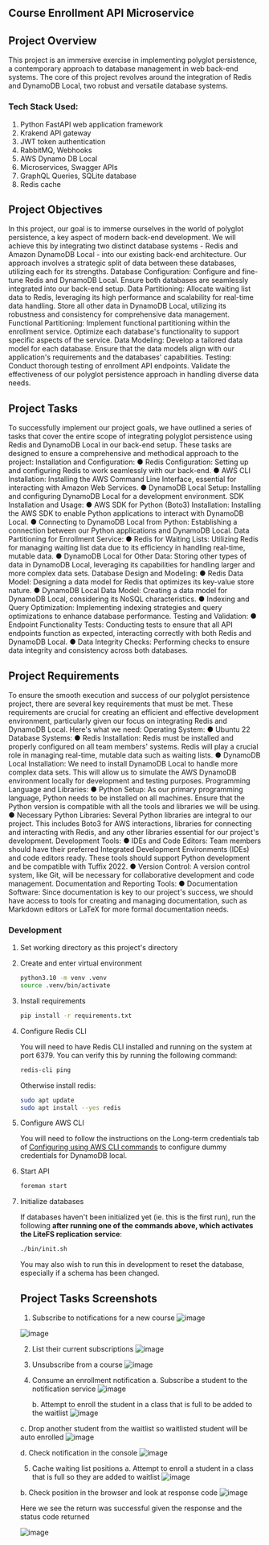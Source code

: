 
## Course Enrollment API Microservice

## Project Overview
This project is an immersive exercise in implementing polyglot persistence, a contemporary approach to database management in web back-end systems. The core of this project revolves around the integration of Redis and DynamoDB Local, two robust and versatile database systems.

### Tech Stack Used:
1. Python FastAPI web application framework
2. Krakend API gateway
3. JWT token authentication
4. RabbitMQ, Webhooks
5. AWS Dynamo DB Local
6. Microservices, Swagger APIs
7. GraphQL Queries, SQLite database
8. Redis cache

## Project Objectives
In this project, our goal is to immerse ourselves in the world of polyglot persistence, a key aspect of modern back-end development. We will achieve this by integrating two distinct database systems - Redis and Amazon DynamoDB Local - into our existing back-end architecture. Our approach involves a strategic split of data between these databases, utilizing each for its strengths.
Database Configuration:
Configure and fine-tune Redis and DynamoDB Local.
Ensure both databases are seamlessly integrated into our back-end setup.
Data Partitioning:
Allocate waiting list data to Redis, leveraging its high performance and scalability for real-time data handling.
Store all other data in DynamoDB Local, utilizing its robustness and consistency for comprehensive data management.
Functional Partitioning:
Implement functional partitioning within the enrollment service.
Optimize each database's functionality to support specific aspects of the service.
Data Modeling:
Develop a tailored data model for each database.
Ensure that the data models align with our application's requirements and the databases' capabilities.
Testing:
Conduct thorough testing of enrollment API endpoints.
Validate the effectiveness of our polyglot persistence approach in handling diverse data needs.

## Project Tasks
To successfully implement our project goals, we have outlined a series of tasks that cover the entire scope of integrating polyglot persistence using Redis and DynamoDB Local in our back-end setup. These tasks are designed to ensure a comprehensive and methodical approach to the project:
Installation and Configuration:
●	Redis Configuration: Setting up and configuring Redis to work seamlessly with our back-end.
●	AWS CLI Installation: Installing the AWS Command Line Interface, essential for interacting with Amazon Web Services.
●	DynamoDB Local Setup: Installing and configuring DynamoDB Local for a development environment.
SDK Installation and Usage:
●	AWS SDK for Python (Boto3) Installation: Installing the AWS SDK to enable Python applications to interact with DynamoDB Local.
●	Connecting to DynamoDB Local from Python: Establishing a connection between our Python applications and DynamoDB Local.
Data Partitioning for Enrollment Service:
●	Redis for Waiting Lists: Utilizing Redis for managing waiting list data due to its efficiency in handling real-time, mutable data.
●	DynamoDB Local for Other Data: Storing other types of data in DynamoDB
Local, leveraging its capabilities for handling larger and more complex data sets.
Database Design and Modeling:
●	Redis Data Model: Designing a data model for Redis that optimizes its key-value store nature.
●	DynamoDB Local Data Model: Creating a data model for DynamoDB Local, considering its NoSQL characteristics.
●	Indexing and Query Optimization: Implementing indexing strategies and query optimizations to enhance database performance.
Testing and Validation:
●	Endpoint Functionality Tests: Conducting tests to ensure that all API endpoints function as expected, interacting correctly with both Redis and DynamoDB Local.
●	Data Integrity Checks: Performing checks to ensure data integrity and consistency across both databases.

## Project Requirements
To ensure the smooth execution and success of our polyglot persistence project, there are several key requirements that must be met. These requirements are crucial for creating an efficient and effective development environment, particularly given our focus on integrating Redis and DynamoDB Local. Here's what we need:
Operating System:
●	Ubuntu 22
Database Systems:
●	Redis Installation: Redis must be installed and properly configured on all team members' systems. Redis will play a crucial role in managing real-time, mutable data such as waiting lists.
●	DynamoDB Local Installation: We need to install DynamoDB Local to handle more complex data sets. This will allow us to simulate the AWS DynamoDB environment locally for development and testing purposes.
Programming Language and Libraries:
●	Python Setup: As our primary programming language, Python needs to be installed on all machines. Ensure that the Python version is compatible with all the tools and libraries we will be using.
●	Necessary Python Libraries: Several Python libraries are integral to our project. This includes Boto3 for AWS interactions, libraries for connecting and interacting with Redis, and any other libraries essential for our project's development.
Development Tools:
●	IDEs and Code Editors: Team members should have their preferred Integrated Development Environments (IDEs) and code editors ready. These tools should support Python development and be compatible with Tuffix 2022.
●	Version Control: A version control system, like Git, will be necessary for collaborative development and code management.
Documentation and Reporting Tools:
●	Documentation Software: Since documentation is key to our project's success, we should have access to tools for creating and managing documentation, such as Markdown editors or LaTeX for more formal documentation needs.


### Development

1. Set working directory as this project's directory

2. Create and enter virtual environment

   ```bash
   python3.10 -m venv .venv
   source .venv/bin/activate
   ```

3. Install requirements

   ```bash
   pip install -r requirements.txt
   ```

4. Configure Redis CLI

   You will need to have Redis CLI installed and running on the system at port 6379. You can verify this by running the following command:

   ```bash
   redis-cli ping
   ```

   Otherwise install redis:
   ```bash
   sudo apt update
   sudo apt install --yes redis
   ```

5. Configure AWS CLI

   You will need to follow the instructions on the Long-term credentials tab of [Configuring using AWS CLI commands](https://docs.aws.amazon.com/cli/latest/userguide/getting-started-quickstart.html#getting-started-quickstart-new-command) to configure dummy credentials for DynamoDB local.


6. Start API

   ```bash
   foreman start
   ```

7. Initialize databases
   
   If databases haven't been initialized yet (ie. this is the first run), run the following **after running one of the commands above, which activates the LiteFS replication service**:

   ```bash
   ./bin/init.sh
   ```

   You may also wish to run this in development to reset the database, especially if a schema has been changed.

   ## Project Tasks Screenshots
   1.	Subscribe to notifications for a new course
      ![image](https://github.com/user-attachments/assets/a28ca487-5331-4010-bde1-55a987cdfba9)
     	
      ![image](https://github.com/user-attachments/assets/5191c477-97b9-41ec-8b0a-8f788a3ce0cd)

   2.	List their current subscriptions
     ![image](https://github.com/user-attachments/assets/0948d000-6228-4c4e-b86d-2450dce7f721)

   3.	Unsubscribe from a course
      ![image](https://github.com/user-attachments/assets/b5c61cc4-e01a-4f06-8972-151676cc0240)
     	
   4.	Consume an enrollment notification
      a.	Subscribe a student to the notification service
     	![image](https://github.com/user-attachments/assets/6c5dc8e6-e595-4735-a994-65700c3ff1e7)
     	
     	b.	Attempt to enroll the student in a class that is full to be added to the waitlist
     	![image](https://github.com/user-attachments/assets/2670b058-6183-4321-9c7e-ac084b44c78b)

      c.	Drop another student from the waitlist so waitlisted student will be auto enrolled
      ![image](https://github.com/user-attachments/assets/d9ad5365-5c05-452c-9ec5-81de2a2b58a1)

      d.	Check notification in the console
      ![image](https://github.com/user-attachments/assets/6aa007d8-631a-4c69-88e8-c9f93702285c)

   5.	Cache waiting list positions
      a.	Attempt to enroll a student in a class that is full so they are added to waitlist
     	![image](https://github.com/user-attachments/assets/7c48d711-47e8-400f-9cbf-9a4ff10a5cd8)

      b.	Check position in the browser and look at response code
      ![image](https://github.com/user-attachments/assets/c7ecaab6-b7dc-416a-b7d5-9b975562d90a)
   
   Here we see the return was successful given the response and the status code returned

      ![image](https://github.com/user-attachments/assets/c337c206-c16d-4d67-8a13-e922f0bfc7f1)



